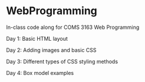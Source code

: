 # WebProgramming

In-class code along for COMS 3163 Web Programming

Day 1: Basic HTML layout

Day 2: Adding images and basic CSS

Day 3: Different types of CSS styling methods

Day 4: Box model examples